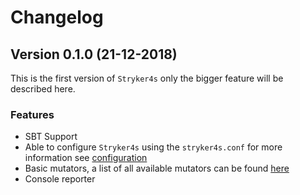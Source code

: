 # Changelog

## Version 0.1.0 (21-12-2018)

This is the first version of `Stryker4s` only the bigger feature will be described here.

### Features

- SBT Support
- Able to configure `Stryker4s` using the `stryker4s.conf` for more information see [configuration](docs/CONFIGURATION.md)
- Basic mutators, a list of all available mutators can be found [here](https://github.com/stryker-mutator/stryker-handbook/blob/master/mutator-types.md)
- Console reporter 